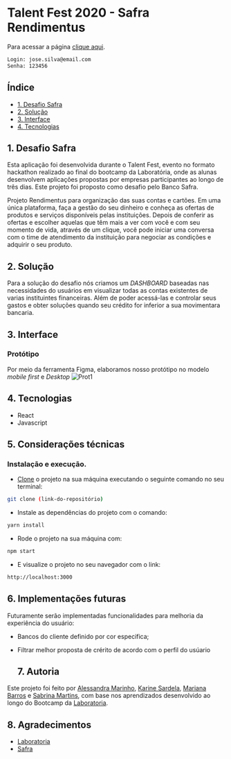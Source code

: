 # Talent Fest 2020 - Safra Rendimentus

Para acessar a página [clique aqui]().

```sh
Login: jose.silva@email.com
Senha: 123456
```
## Índice

  - [1. Desafio Safra](#1-desafio-safra)
  - [2. Solução](#2-solução)
  - [3. Interface](#3-interface)
  - [4. Tecnologias](#4-tecnologias)

## 1. Desafio Safra

Esta aplicação foi desenvolvida durante o Talent Fest, evento no formato hackathon realizado ao final do bootcamp da Laboratória, onde as alunas desenvolvem aplicações propostas por empresas participantes ao longo de três dias. Este projeto foi proposto como desafio pelo Banco Safra.

Projeto Rendimentus para organização das suas contas e cartões. Em uma única plataforma, faça a gestão do seu dinheiro e conheça as ofertas de produtos e serviços disponíveis pelas instituições. Depois de conferir as ofertas e escolher aquelas que têm mais a ver com você e com seu momento de vida, através de um clique, você pode iniciar uma conversa com o time de atendimento da instituição para negociar as condições e adquirir o seu produto.

## 2. Solução
Para a solução do desafio nós criamos um *DASHBOARD*  baseadas nas necessidades do usuários em visualizar todas as contas  existentes de varias instituintes financeiras. Além de poder acessá-las e controlar seus gastos e obter soluções quando seu crédito for inferior a sua movimentara bancaria.

## 3. Interface

### Protótipo 

Por meio da ferramenta Figma, elaboramos nosso protótipo no modelo *mobile first* e *Desktop*
![Prot1]()


## 4. Tecnologias 
 
 - React
 - Javascript
  
## 5. Considerações técnicas
### Instalação e execução.

- [Clone](https://help.github.com/articles/cloning-a-repository/) o projeto na sua máquina executando o seguinte comando no seu terminal:

```sh
git clone (link-do-repositório)
```

- Instale as dependências do projeto com o comando:

```sh
yarn install
```

- Rode o projeto na sua máquina com:

```sh
npm start
```

- E visualize o projeto no seu navegador com o link:

```sh
http://localhost:3000
```

## 6. Implementações futuras        
          
Futuramente serão implementadas funcionalidades para melhoria da experiência do usuário:

- Bancos do cliente definido por cor especifica;
- Filtrar melhor proposta de crérito de acordo com o perfil do usúario
  
  ## 7. Autoria

Este projeto foi feito por [Alessandra Marinho](https://github.com/alessandramarinho),
[Karine Sardela](https://github.com/kfsardela),
 [Mariana Barros](https://github.com/MarianaMBarros) e
 [Sabrina Martins](https://github.com/sabrina-aparecida), com base nos aprendizados desenvolvido ao longo do Bootcamp da [Laboratoria](https://github.com/Laboratoria).

## 8. Agradecimentos

- [Laboratoria](https://github.com/Laboratoria)
- [Safra](https://www.safra.com.br/)